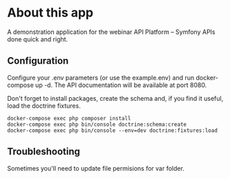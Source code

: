 # About this app

A demonstration application for the webinar API Platform – Symfony APIs done quick and right.

## Configuration

Configure your .env parameters (or use the example.env)  and run docker-compose up -d. The API documentation will be available at port 8080.

Don't forget to install packages, create the schema and, if you find it useful, load the doctrine fixtures.

```
docker-compose exec php composer install
docker-compose exec php bin/console doctrine:schema:create
docker-compose exec php bin/console --env=dev doctrine:fixtures:load
```

## Troubleshooting

Sometimes you'll need to update file permisions for var folder.

